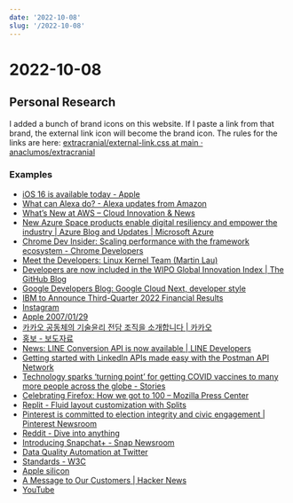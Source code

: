 ```yaml
---
date: '2022-10-08'
slug: '/2022-10-08'
---
```


# 2022-10-08

## Personal Research

I added a bunch of brand icons on this website.
If I paste a link from that brand, the external link icon will become the brand icon.
The rules for the links are here: [extracranial/external-link.css at main · anaclumos/extracranial](https://github.com/anaclumos/extracranial/blob/main/src/css/external-link.css)

### Examples

- [iOS 16 is available today - Apple](https://www.apple.com/newsroom/2022/09/ios-16-is-available-today/)
- [What can Alexa do? - Alexa updates from Amazon](https://www.aboutamazon.com/news/devices/alexa-updates-what-alexa-learned-this-month)
- [What’s New at AWS – Cloud Innovation & News](https://aws.amazon.com/new/)
- [New Azure Space products enable digital resiliency and empower the industry | Azure Blog and Updates | Microsoft Azure](https://azure.microsoft.com/en-us/blog/new-azure-space-products-enable-digital-resiliency-and-empower-the-industry/)
- [Chrome Dev Insider: Scaling performance with the framework ecosystem - Chrome Developers](https://developer.chrome.com/blog/insider-oct-2022/)
- [Meet the Developers: Linux Kernel Team (Martin Lau)](https://developers.facebook.com/blog/post/2022/10/06/meet-the-developers-linux-kernel-team-martin-lau/)
- [Developers are now included in the WIPO Global Innovation Index | The GitHub Blog](https://github.blog/2022-10-06-developers-are-now-included-in-the-wipo-global-innovation-index/)
- [Google Developers Blog: Google Cloud Next, developer style](https://developers.googleblog.com/2022/10/google-cloud-next-developer-style.html)
- [IBM to Announce Third-Quarter 2022 Financial Results](https://newsroom.ibm.com/2022-10-06-IBM-to-Announce-Third-Quarter-2022-Financial-Results)
- [Instagram](https://www.instagram.com/)
- [Apple 2007/01/29](https://web.archive.org/web/20070129112508/http://www.apple.com/)
- [카카오 공동체의 기술윤리 전담 조직을 소개합니다 | 카카오](https://www.kakaocorp.com/page/detail/9780)
- [홍보 - 보도자료](https://www.navercorp.com/promotion/pressReleasesView/31000)
- [News: LINE Conversion API is now available | LINE Developers](https://developers.line.biz/en/news/2022/09/28/line-conversion-api/)
- [Getting started with LinkedIn APIs made easy with the Postman API Network](https://www.linkedin.com/developers/news/featured-updates/postman-network)
- [Technology sparks ‘turning point’ for getting COVID vaccines to many more people across the globe - Stories](https://news.microsoft.com/features/technology-sparks-turning-point-for-getting-covid-vaccines-to-many-more-people-across-the-globe/)
- [Celebrating Firefox: How we got to 100 – Mozilla Press Center](https://blog.mozilla.org/press/2022/05/celebrating-firefox-how-we-got-to-100/)
- [Replit - Fluid layout customization with Splits](https://blog.replit.com/splits)
- [Pinterest is committed to election integrity and civic engagement | Pinterest Newsroom](https://newsroom.pinterest.com/en/post/pinterest-is-committed-to-election-integrity-and-civic-engagement)
- [Reddit - Dive into anything](https://www.reddit.com/r/apple/)
- [Introducing Snapchat+ - Snap Newsroom](https://newsroom.snap.com/snapchatplus)
- [Data Quality Automation at Twitter](https://blog.twitter.com/engineering/en_us/topics/infrastructure/2022/data-quality-automation-at-twitter)
- [Standards - W3C](https://www.w3.org/standards/)
- [Apple silicon](https://en.wikipedia.org/wiki/Apple_silicon)
- [A Message to Our Customers | Hacker News](https://news.ycombinator.com/item?id=11116274)
- [YouTube](https://www.youtube.com/user/Apple/videos?app=desktop)
